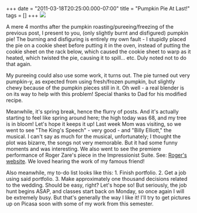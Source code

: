 +++
date = "2011-03-18T20:25:00.000-07:00"
title = "Pumpkin Pie At Last!"
tags = []
+++
<img src="http://2.bp.blogspot.com/-HFGrcg7Ccm0/TYQVZXVy6wI/AAAAAAAAH88/Kkxkq_VCHjQ/s1600/IMG_6580.JPG"/>

A mere 4 months after the pumpkin roasting/pureeing/freezing of the previous post, I present to you, (only slightly burnt and disfigured) pumpkin pie!  The burning and disfiguring is entirely my own fault - I stupidly placed the pie on a cookie sheet before putting it in the oven, instead of putting the cookie sheet on the rack below, which caused the cookie sheet to warp as it heated, which twisted the pie, causing it to spill... etc.  Duly noted not to do that again.

My pureeing could also use some work, it turns out.  The pie turned out very pumpkin-y, as expected from using fresh/frozen pumpkin, but slightly chewy because of the pumpkin pieces still in it.  Oh well - a real blender is on its way to help with this problem!  Special thanks to Dad for his modified recipe.

Meanwhile, it's spring break, hence the flurry of posts.  And it's actually starting to feel like spring around here; the high today was 68, and my tree is in bloom!  Let's hope it keeps it up!  Last week Mom was visiting, so we went to see "The King's Speech" - very good - and "Billy Elliott," the musical.  I can't say as much for the musical, unfortunately; I thought the plot was bizarre, the songs not very memorable.  But it had some funny moments and was interesting.  We also went to see the premiere performance of Roger Zare's piece in the Impressionist Suite.  See: [Roger's website](http://www.rogerzare.com/performances.htm).  We loved hearing the work of my famous friend!

Also meanwhile, my to-do list looks like this:  1. Finish portfolio.  2. Get a job using said portfolio.  3.  Make approximately one thousand decisions related to the wedding.  Should be easy, right?  Let's hope so!  But seriously, the job hunt begins ASAP, and classes start back on Monday, so once again I will be extremely busy.  But that's generally the way I like it!  I'll try to get pictures up on Picasa soon with some of my work from this semester.
